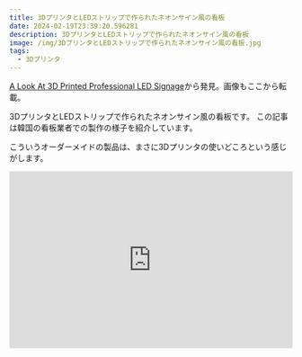 ```yaml
---
title: 3DプリンタとLEDストリップで作られたネオンサイン風の看板
date: 2024-02-19T23:39:20.596281
description: 3DプリンタとLEDストリップで作られたネオンサイン風の看板
image: /img/3DプリンタとLEDストリップで作られたネオンサイン風の看板.jpg
tags:
  - 3Dプリンタ
---
```

[A Look At 3D Printed Professional LED Signage](https://hackaday.com/2024/01/27/a-look-at-3d-printed-professional-led-signage/)から発見。画像もここから転載。

3DプリンタとLEDストリップで作られたネオンサイン風の看板です。
この記事は韓国の看板業者での製作の様子を紹介しています。

こういうオーダーメイドの製品は、まさに3Dプリンタの使いどころという感じがします。

<iframe width="100%" height="315" src="https://www.youtube.com/embed/gGCD03feE9E" title="YouTube video player" frameborder="0" allow="accelerometer; autoplay; clipboard-write; encrypted-media; gyroscope; picture-in-picture" allowfullscreen></iframe>

